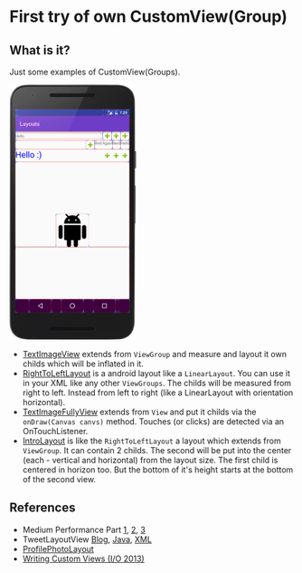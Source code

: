 # First try of own CustomView(Group)

## What is it?
Just some examples of CustomView(Groups).

<img src="art/screenshot.png" width=auto height="450"/>

* [TextImageView](https://github.com/StefMa/CustomViews/blob/master/app/src/main/java/guru/stefma/layouts/view/TextImageView.java) extends from `ViewGroup` and measure and layout it own childs which will be inflated in it.
* [RightToLeftLayout](https://github.com/StefMa/CustomViews/blob/master/app/src/main/java/guru/stefma/layouts/view/RightToLeftLayout.java) is a android layout like a `LinearLayout`. You can use it in your XML like any other `ViewGroups`.
The childs will be measured from right to left. Instead from left to right (like a LinearLayout with orientation horizontal).
* [TextImageFullyView](https://github.com/StefMa/CustomViews/blob/master/app/src/main/java/guru/stefma/layouts/view/TextImageFullyView.java) extends from `View` and put it childs via the `onDraw(Canvas canvs)` method.
Touches (or clicks) are detected via an OnTouchListener.
* [IntroLayout](https://github.com/StefMa/CustomViews/blob/master/app/src/main/java/guru/stefma/layouts/view/IntroLayout.java) is like the `RightToLeftLayout` a layout which extends from `ViewGroup`.
 It can contain 2 childs. The second will be put into the center (each - vertical and horizontal) from the layout size. The first child is centered in horizon too. But the bottom of it's height starts at the bottom of the second view.

## References
* Medium Performance Part [1](https://medium.com/android-news/prefmatters-using-custom-views-in-android-to-improve-performance-part-1-4dc9bdd75396), [2](https://medium.com/android-news/perfmatters-introduction-to-custom-viewgroups-to-improve-performance-part-2-f14fbcd47c), [3](https://medium.com/android-news/perfmatters-building-a-custom-viewgroup-part-3-165dae1bb5ff)
* TweetLayoutView [Blog](http://lucasr.org/2014/05/12/custom-layouts-on-android/), [Java](https://github.com/lucasr/android-layout-samples/blob/master/src/main/java/org/lucasr/layoutsamples/widget/TweetLayoutView.java), [XML](https://github.com/lucasr/android-layout-samples/blob/master/src/main/res/layout/tweet_layout_view.xml)
* [ProfilePhotoLayout](https://sriramramani.wordpress.com/2015/05/06/custom-viewgroups/)
* [Writing Custom Views (I/O 2013)](https://www.youtube.com/watch?v=NYtB6mlu7vA)
